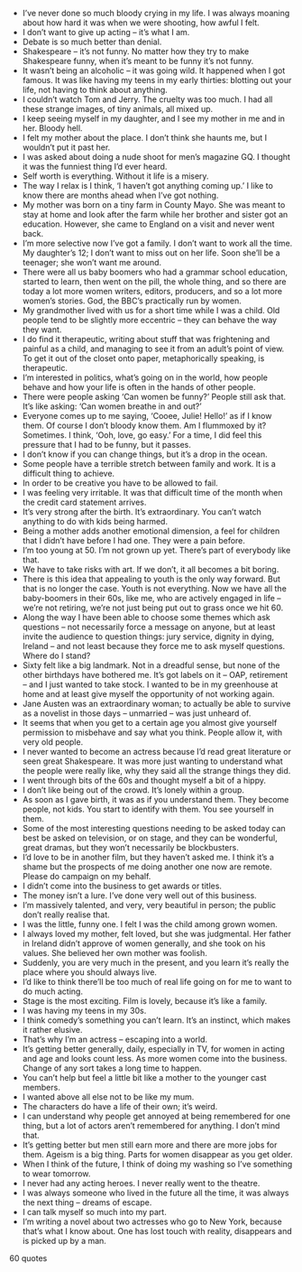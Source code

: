  - I’ve never done so much bloody crying in my life. I was always moaning about how hard it was when we were shooting, how awful I felt.
 - I don’t want to give up acting – it’s what I am.
 - Debate is so much better than denial.
 - Shakespeare – it’s not funny. No matter how they try to make Shakespeare funny, when it’s meant to be funny it’s not funny.
 - It wasn’t being an alcoholic – it was going wild. It happened when I got famous. It was like having my teens in my early thirties: blotting out your life, not having to think about anything.
 - I couldn’t watch Tom and Jerry. The cruelty was too much. I had all these strange images, of tiny animals, all mixed up.
 - I keep seeing myself in my daughter, and I see my mother in me and in her. Bloody hell.
 - I felt my mother about the place. I don’t think she haunts me, but I wouldn’t put it past her.
 - I was asked about doing a nude shoot for men’s magazine GQ. I thought it was the funniest thing I’d ever heard.
 - Self worth is everything. Without it life is a misery.
 - The way I relax is I think, ‘I haven’t got anything coming up.’ I like to know there are months ahead when I’ve got nothing.
 - My mother was born on a tiny farm in County Mayo. She was meant to stay at home and look after the farm while her brother and sister got an education. However, she came to England on a visit and never went back.
 - I’m more selective now I’ve got a family. I don’t want to work all the time. My daughter’s 12; I don’t want to miss out on her life. Soon she’ll be a teenager; she won’t want me around.
 - There were all us baby boomers who had a grammar school education, started to learn, then went on the pill, the whole thing, and so there are today a lot more women writers, editors, producers, and so a lot more women’s stories. God, the BBC’s practically run by women.
 - My grandmother lived with us for a short time while I was a child. Old people tend to be slightly more eccentric – they can behave the way they want.
 - I do find it therapeutic, writing about stuff that was frightening and painful as a child, and managing to see it from an adult’s point of view. To get it out of the closet onto paper, metaphorically speaking, is therapeutic.
 - I’m interested in politics, what’s going on in the world, how people behave and how your life is often in the hands of other people.
 - There were people asking ‘Can women be funny?’ People still ask that. It’s like asking: ‘Can women breathe in and out?’
 - Everyone comes up to me saying, ‘Cooee, Julie! Hello!’ as if I know them. Of course I don’t bloody know them. Am I flummoxed by it? Sometimes. I think, ‘Ooh, love, go easy.’ For a time, I did feel this pressure that I had to be funny, but it passes.
 - I don’t know if you can change things, but it’s a drop in the ocean.
 - Some people have a terrible stretch between family and work. It is a difficult thing to achieve.
 - In order to be creative you have to be allowed to fail.
 - I was feeling very irritable. It was that difficult time of the month when the credit card statement arrives.
 - It’s very strong after the birth. It’s extraordinary. You can’t watch anything to do with kids being harmed.
 - Being a mother adds another emotional dimension, a feel for children that I didn’t have before I had one. They were a pain before.
 - I’m too young at 50. I’m not grown up yet. There’s part of everybody like that.
 - We have to take risks with art. If we don’t, it all becomes a bit boring.
 - There is this idea that appealing to youth is the only way forward. But that is no longer the case. Youth is not everything. Now we have all the baby-boomers in their 60s, like me, who are actively engaged in life – we’re not retiring, we’re not just being put out to grass once we hit 60.
 - Along the way I have been able to choose some themes which ask questions – not necessarily force a message on anyone, but at least invite the audience to question things: jury service, dignity in dying, Ireland – and not least because they force me to ask myself questions. Where do I stand?
 - Sixty felt like a big landmark. Not in a dreadful sense, but none of the other birthdays have bothered me. It’s got labels on it – OAP, retirement – and I just wanted to take stock. I wanted to be in my greenhouse at home and at least give myself the opportunity of not working again.
 - Jane Austen was an extraordinary woman; to actually be able to survive as a novelist in those days – unmarried – was just unheard of.
 - It seems that when you get to a certain age you almost give yourself permission to misbehave and say what you think. People allow it, with very old people.
 - I never wanted to become an actress because I’d read great literature or seen great Shakespeare. It was more just wanting to understand what the people were really like, why they said all the strange things they did.
 - I went through bits of the 60s and thought myself a bit of a hippy.
 - I don’t like being out of the crowd. It’s lonely within a group.
 - As soon as I gave birth, it was as if you understand them. They become people, not kids. You start to identify with them. You see yourself in them.
 - Some of the most interesting questions needing to be asked today can best be asked on television, or on stage, and they can be wonderful, great dramas, but they won’t necessarily be blockbusters.
 - I’d love to be in another film, but they haven’t asked me. I think it’s a shame but the prospects of me doing another one now are remote. Please do campaign on my behalf.
 - I didn’t come into the business to get awards or titles.
 - The money isn’t a lure. I’ve done very well out of this business.
 - I’m massively talented, and very, very beautiful in person; the public don’t really realise that.
 - I was the little, funny one. I felt I was the child among grown women.
 - I always loved my mother, felt loved, but she was judgmental. Her father in Ireland didn’t approve of women generally, and she took on his values. She believed her own mother was foolish.
 - Suddenly, you are very much in the present, and you learn it’s really the place where you should always live.
 - I’d like to think there’ll be too much of real life going on for me to want to do much acting.
 - Stage is the most exciting. Film is lovely, because it’s like a family.
 - I was having my teens in my 30s.
 - I think comedy’s something you can’t learn. It’s an instinct, which makes it rather elusive.
 - That’s why I’m an actress – escaping into a world.
 - It’s getting better generally, daily, especially in TV, for women in acting and age and looks count less. As more women come into the business. Change of any sort takes a long time to happen.
 - You can’t help but feel a little bit like a mother to the younger cast members.
 - I wanted above all else not to be like my mum.
 - The characters do have a life of their own; it’s weird.
 - I can understand why people get annoyed at being remembered for one thing, but a lot of actors aren’t remembered for anything. I don’t mind that.
 - It’s getting better but men still earn more and there are more jobs for them. Ageism is a big thing. Parts for women disappear as you get older.
 - When I think of the future, I think of doing my washing so I’ve something to wear tomorrow.
 - I never had any acting heroes. I never really went to the theatre.
 - I was always someone who lived in the future all the time, it was always the next thing – dreams of escape.
 - I can talk myself so much into my part.
 - I’m writing a novel about two actresses who go to New York, because that’s what I know about. One has lost touch with reality, disappears and is picked up by a man.

60 quotes